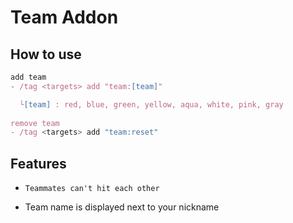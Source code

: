 # Team Addon

## How to use
```js
add team
- /tag <targets> add "team:[team]"

  └[team] : red, blue, green, yellow, aqua, white, pink, gray
  
remove team
- /tag <targets> add "team:reset"
```

 ## Features
 - `Teammates can't hit each other`
 
 - Team name is displayed next to your nickname

